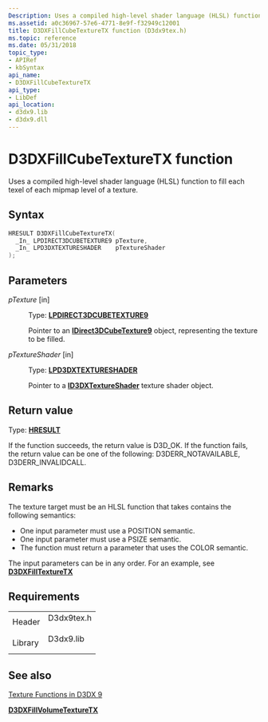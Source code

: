 ```yaml
---
Description: Uses a compiled high-level shader language (HLSL) function to fill each texel of each mipmap level of a texture.
ms.assetid: a0c36967-57e6-4771-8e9f-f32949c12001
title: D3DXFillCubeTextureTX function (D3dx9tex.h)
ms.topic: reference
ms.date: 05/31/2018
topic_type:
- APIRef
- kbSyntax
api_name:
- D3DXFillCubeTextureTX
api_type:
- LibDef
api_location:
- d3dx9.lib
- d3dx9.dll
---
```


# D3DXFillCubeTextureTX function

Uses a compiled high-level shader language (HLSL) function to fill each texel of each mipmap level of a texture.

## Syntax


```C++
HRESULT D3DXFillCubeTextureTX(
  _In_ LPDIRECT3DCUBETEXTURE9 pTexture,
  _In_ LPD3DXTEXTURESHADER    pTextureShader
);
```



## Parameters

<dl> <dt>

*pTexture* \[in\]
</dt> <dd>

Type: **[**LPDIRECT3DCUBETEXTURE9**](/windows/win32/api/d3d9helper/nn-d3d9helper-idirect3dcubetexture9)**

Pointer to an [**IDirect3DCubeTexture9**](/windows/win32/api/d3d9helper/nn-d3d9helper-idirect3dcubetexture9) object, representing the texture to be filled.

</dd> <dt>

*pTextureShader* \[in\]
</dt> <dd>

Type: **[**LPD3DXTEXTURESHADER**](id3dxtextureshader.md)**

Pointer to a [**ID3DXTextureShader**](id3dxtextureshader.md) texture shader object.

</dd> </dl>

## Return value

Type: **[**HRESULT**](https://msdn.microsoft.com/library/Bb401631(v=MSDN.10).aspx)**

If the function succeeds, the return value is D3D\_OK. If the function fails, the return value can be one of the following: D3DERR\_NOTAVAILABLE, D3DERR\_INVALIDCALL.

## Remarks

The texture target must be an HLSL function that takes contains the following semantics:

-   One input parameter must use a POSITION semantic.
-   One input parameter must use a PSIZE semantic.
-   The function must return a parameter that uses the COLOR semantic.

The input parameters can be in any order. For an example, see [**D3DXFillTextureTX**](d3dxfilltexturetx.md)

## Requirements



|                    |                                                                                       |
|--------------------|---------------------------------------------------------------------------------------|
| Header<br/>  | <dl> <dt>D3dx9tex.h</dt> </dl> |
| Library<br/> | <dl> <dt>D3dx9.lib</dt> </dl>  |



## See also

<dl> <dt>

[Texture Functions in D3DX 9](dx9-graphics-reference-d3dx-functions-texture.md)
</dt> <dt>

[**D3DXFillVolumeTextureTX**](d3dxfillvolumetexturetx.md)
</dt> </dl>

 

 